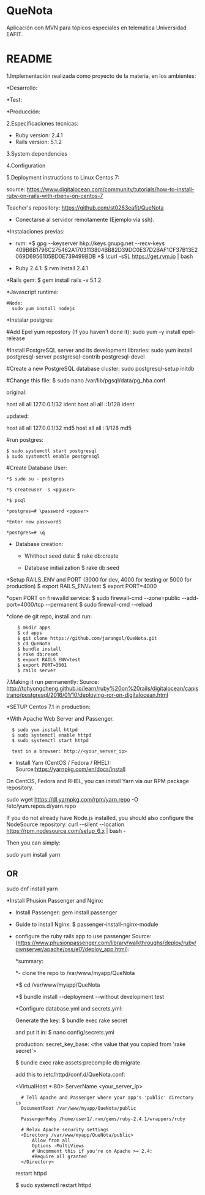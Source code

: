 # QueNota
Aplicación con MVN para tópicos especiales en telemática Universidad EAFIT.

# README

1.Implementación realizada como proyecto de la materia, en los ambientes:

*Desarrollo:


*Test:

*Producción:



2.Especificaciones técnicas:

* Ruby version: 2.4.1
* Rails version: 5.1.2

3.System dependencies


4.Configuration


5.Deployment instructions to Linux Centos 7:

source: https://www.digitalocean.com/community/tutorials/how-to-install-ruby-on-rails-with-rbenv-on-centos-7

Teacher's repository: https://github.com/st0263eafit/QueNota

* Conectarse al servidor remotamente (Ejemplo via ssh).

*Instalaciones previas:
  * rvm:
    *$ gpg --keyserver hkp://keys.gnupg.net --recv-keys 409B6B1796C275462A1703113804BB82D39DC0E37D2BAF1CF37B13E2069D6956105BD0E739499BDB
    *$ \curl -sSL https://get.rvm.io | bash

  * Ruby 2.4.1: $ rvm install 2.4.1

  *Rails gem: $ gem install rails -v 5.1.2

  *Javascript runtime:

    #Node:
      sudo yum install nodejs

*Instalar postgres:

  #Add Epel yum repostory (If you haven't done it):
    sudo yum -y install epel-release

  #Install PostgreSQL server and its development libraries:
    sudo yum install postgresql-server postgresql-contrib postgresql-devel

  #Create a new PostgreSQL database cluster:
    sudo postgresql-setup initdb

  #Change this file:
    $ sudo nano /var/lib/pgsql/data/pg_hba.conf


  original:

  host    all             all             127.0.0.1/32            ident
  host    all             all             ::1/128                 ident

  updated:

  host    all             all             127.0.0.1/32            md5
  host    all             all             ::1/128                 md5

  #run postgres:

    $ sudo systemctl start postgresql
    $ sudo systemctl enable postgresql

  #Create Database User:

    *$ sudo su - postgres

    *$ createuser -s <pguser>

    *$ psql

    *postgres=# \password <pguser>

    *Enter new passwordS

    *postgres=# \q


* Database creation:
  * Whithout seed data:
    $ rake db:create

  * Database initialization
    $ rake db:seed


*Setup RAILS_ENV and PORT (3000 for dev, 4000 for testing or 5000 for production)
  $ export RAILS_ENV=test
  $ export PORT=4000

  *open PORT on firewalld service:
    $ sudo firewall-cmd --zone=public --add-port=4000/tcp --permanent
    $ sudo firewall-cmd --reload

*clone de git repo, install and run:

        $ mkdir apps
        $ cd apps
        $ git clone https://github.com/jarangol/QueNota.git
        $ cd QueNota
        $ bundle install
        $ rake db:reset
        $ export RAILS_ENV=test
        $ export PORT=3001
        $ rails server

7.Making it run permanently:
Source: http://tohyongcheng.github.io/learn/ruby%20on%20rails/digitalocean/capistrano/postgresql/2016/01/10/deploying-ror-on-digitalocean.html

  *SETUP Centos 7.1 in production:

  *With Apache Web Server and Passenger.

      $ sudo yum install httpd
      $ sudo systemctl enable httpd
      $ sudo systemctl start httpd

      test in a browser: http://<your_server_ip>

  * Install Yarn (CentOS / Fedora / RHEL):
    Source:https://yarnpkg.com/en/docs/install

  On CentOS, Fedora and RHEL, you can install Yarn via our RPM package repository.

  sudo wget https://dl.yarnpkg.com/rpm/yarn.repo -O /etc/yum.repos.d/yarn.repo

  If you do not already have Node.js installed, you should also configure the NodeSource repository:
  curl --silent --location https://rpm.nodesource.com/setup_6.x | bash -

  Then you can simply:

  sudo yum install yarn
  ## OR ##
  sudo dnf install yarn


*Install Phusion Passenger and Nginx:
  * Install Passenger:
    gem install passenger
  * Guide to install Nginx:
  $ passenger-install-nginx-module

  * configure the ruby rails app to use passenger
Source: (https://www.phusionpassenger.com/library/walkthroughs/deploy/ruby/ownserver/apache/oss/el7/deploy_app.html):

    *summary:

      *- clone the repo to /var/www/myapp/QueNota

      *$ cd /var/www/myapp/QueNota

      *$ bundle install --deployment --without development test

    *Configure database.yml and secrets.yml:

      Generate the key: $ bundle exec rake secret

      and put it in:
      $ nano config/secrets.yml

      production:
        secret_key_base: <the value that you copied from 'rake secret'>

      $ bundle exec rake assets:precompile db:migrate

      add this to /etc/httpd/conf.d/QueNota.conf:

      <VirtualHost *:80>
          ServerName  <your_server_ip>

          # Tell Apache and Passenger where your app's 'public' directory is
          DocumentRoot /var/www/myapp/QueNota/public

          PassengerRuby /home/user1/.rvm/gems/ruby-2.4.1/wrappers/ruby

          # Relax Apache security settings
          <Directory /var/www/myapp/QueNota/public>
              Allow from all
              Options -MultiViews
              # Uncomment this if you're on Apache >= 2.4:
              #Require all granted
          </Directory>
      </VirtualHost>

    restart httpd

      $ sudo systemctl restart httpd
